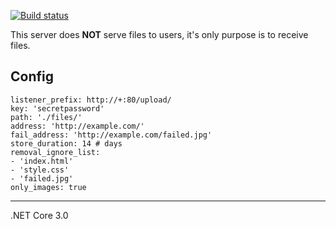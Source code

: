 [![Build status](https://ci.appveyor.com/api/projects/status/63ig8dor08q8sy2f?svg=true)](https://ci.appveyor.com/project/stanriders/sharexserv)

This server does **NOT** serve files to users, it's only purpose is to receive files.

## Config

```
listener_prefix: http://+:80/upload/
key: 'secretpassword'
path: './files/'
address: 'http://example.com/'
fail_address: 'http://example.com/failed.jpg'
store_duration: 14 # days
removal_ignore_list:
- 'index.html'
- 'style.css'
- 'failed.jpg'
only_images: true
```

---
.NET Core 3.0